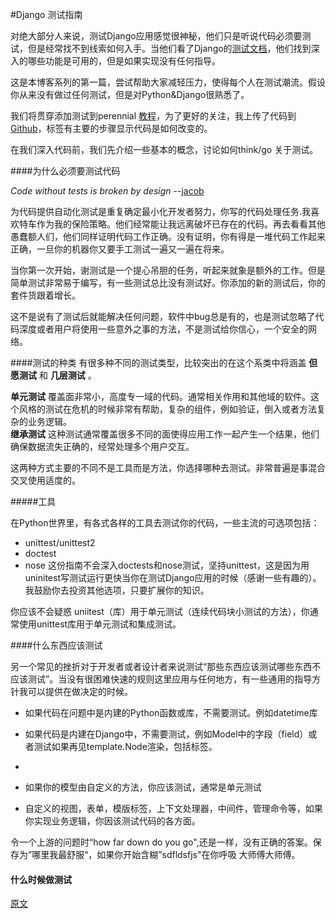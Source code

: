 #Django 测试指南

对绝大部分人来说，测试Django应用感觉很神秘，他们只是听说代码必须要测试，但是经常找不到线索如何入手。当他们看了Django的[测试文档](http://docs.djangoproject.com/en/1.3/topics/testing/)，他们找到深入的哪些功能是可用的，但是如果实现没有任何指导。  

这是本博客系列的第一篇，尝试帮助大家减轻压力，使得每个人在测试潮流。假设你从来没有做过任何测试，但是对Python&Django很熟悉了。  

我们将贯穿添加测试到perennial [教程](https://docs.djangoproject.com/en/1.3/intro/tutorial01/)，为了更好的关注，我上传了代码到[Github](https://github.com/toastdriven/guide-to-testing-in-django)，标签有主要的步骤显示代码是如何改变的。  

在我们深入代码前，我们先介绍一些基本的概念，讨论如何think/go 关于测试。  

####为什么必须要测试代码

*Code without tests is broken by design*  --[jacob](http://jacobian.org/)  

为代码提供自动化测试是重复确定最小化开发者努力，你写的代码处理任务.我喜欢特车作为我的保险策略。他们经常能让我远离破坏已存在的代码。再去看看其他愚蠢额人们，他们同样证明代码工作正确。没有证明，你有得是一堆代码工作起来正确，一旦你的机器你又要手工测试一遍又一遍在将来。  

当你第一次开始，谢测试是一个提心吊胆的任务，听起来就象是额外的工作。但是简单测试非常易于编写，有一些测试总比没有测试好。你添加的新的测试后，你的套件货跟着增长。  

这不是说有了测试后就能解决任何问题，软件中bug总是有的，也是测试忽略了代码深度或者用户将使用一些意外之事的方法，不是测试给你信心，一个安全的网络。  

####测试的种类
有很多种不同的测试类型，比较突出的在这个系类中将涵盖 **但愿测试** 和 **几层测试** 。  

**单元测试** 覆盖面非常小，高度专一域的代码。通常相关作用和其他域的软件。这个风格的测试在危机的时候非常有帮助，复杂的组件，例如验证，倒入或者方法复杂的业务逻辑。  
**继承测试** 这种测试通常覆盖很多不同的面使得应用工作一起产生一个结果，他们确保数据流失正确的，经常处理多个用户交互。  

这两种方式主要的不同不是工具而是方法，你选择哪种去测试。非常普遍是事混合交叉使用适度的。  

#####工具

在Python世界里，有各式各样的工具去测试你的代码，一些主流的可选项包括：  

- unittest/unittest2
- doctest
- nose
这份指南不会深入doctests和nose测试，坚持unittest，这是因为用uninitest写测试运行更快当你在测试Django应用的时候（感谢一些有趣的）。我鼓励你去投资其他选项，只要扩展你的知识。  

你应该不会疑惑 uniitest（库）用于单元测试（连续代码块小测试的方法），你通常使用unittest库用于单元测试和集成测试。  

####什么东西应该测试

另一个常见的挫折对于开发者或者设计者来说测试“那些东西应该测试哪些东西不应该测试”。当没有很困难快速的规则这里应用与任何地方，有一些通用的指导方针我可以提供在做决定的时候。  

- 如果代码在问题中是内建的Python函数或库，不需要测试。例如datetime库
- 如果代码是内建在Django中，不需要测试，例如Model中的字段（field）或者测试如果再见template.Node渲染，包括标签。
- 

- 如果你的模型由自定义的方法，你应该测试，通常是单元测试
- 自定义的视图，表单，模版标签，上下文处理器，中间件，管理命令等，如果你实现业务逻辑，你因该测试代码的各方面。  

令一个上游的问题时“how far down do you go",还是一样，没有正确的答案。保存为”哪里我最舒服“，如果你开始含糊”sdfldsfjs"在你呼吸  大师傅大师傅。  

#### 什么时候做测试




[原文](http://toastdriven.com/blog/2011/apr/10/guide-to-testing-in-django/)
